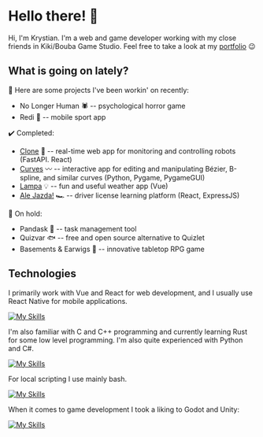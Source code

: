# Hello there! 👋

Hi, I'm Krystian. I'm a web and game developer working with my close friends in Kiki/Bouba Game Studio. Feel free to take a look at my [portfolio](https://sztakler.github.io/portfolio/) 😉

## What is going on lately?

👷 Here are some projects I've been workin' on recently:
- No Longer Human 🕷️ -- psychological horror game
- Redi 🏃 -- mobile sport app

✔️ Completed:
- [Clone](https://github.com/Sztakler/clone) 🤖 -- real-time web app for monitoring and controlling robots (FastAPI. React)
- [Curves](https://github.com/Sztakler/curves) 〰️ -- interactive app for editing and manipulating Bézier, B-spline, and similar curves (Python, Pygame, PygameGUI)
- [Lampa](https://github.com/Sztakler/Lampa) 💡 -- fun and useful weather app (Vue)
- [Ale Jazda!](https://github.com/Sztakler/driver-license-uwr) 🏎️ -- driver license learning platform (React, ExpressJS)

🛑 On hold:
- Pandask 🐼 -- task management tool
- Quizvar 🐟 -- free and open source alternative to Quizlet
- Basements & Earwigs 🎲 -- innovative tabletop RPG game

## Technologies

I primarily work with Vue and React for web development, and I usually use React Native for mobile applications.

[![My Skills](https://skillicons.dev/icons?i=javascript,typescript,html,css,vue,react,bun,nodejs,figma&theme=light)](https://skillicons.dev)

I'm also familiar with C and C++ programming and currently learning Rust for some low level programming. I'm also quite experienced with Python and C#. 

[![My Skills](https://skillicons.dev/icons?i=c,cpp,cs,python&=light)](https://skillicons.dev)

For local scripting I use mainly bash.

[![My Skills](https://skillicons.dev/icons?i=bash&=light)](https://skillicons.dev)

When it comes to game development I took a liking to Godot and Unity:

[![My Skills](https://skillicons.dev/icons?i=unity,godot&theme=light)](https://skillicons.dev)

